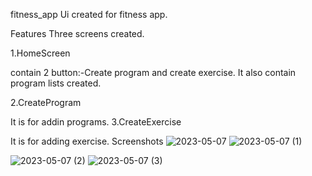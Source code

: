 fitness_app
Ui created for fitness app.

Features
Three screens created.

1.HomeScreen

contain 2 button:-Create program and create exercise. It also contain program lists created.

2.CreateProgram

 It is for addin programs.
3.CreateExercise

It is for adding exercise.
Screenshots
![2023-05-07](https://user-images.githubusercontent.com/123442720/236679751-5a3ac01c-a4ab-4386-95ff-7a150afef5a4.png)
![2023-05-07 (1)](https://user-images.githubusercontent.com/123442720/236679759-ed51b4ae-2512-4452-aa53-286f9e47e7b7.png)

![2023-05-07 (2)](https://user-images.githubusercontent.com/123442720/236679734-cdc68e9d-322a-4938-b631-28c9b1b02cde.png)
![2023-05-07 (3)](https://user-images.githubusercontent.com/123442720/236679774-f785c30e-5c29-495a-9693-1456a53aa773.png)
